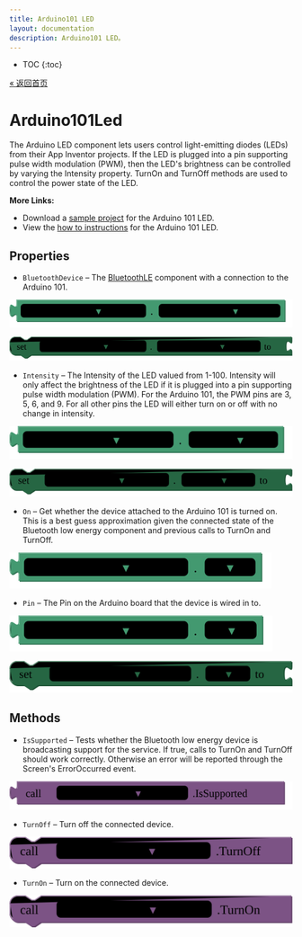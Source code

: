 ```yaml
---
title: Arduino101 LED
layout: documentation
description: Arduino101 LED。
---
```


* TOC
{:toc}

[&laquo; 返回首页](Arduino101Intro.html)

# Arduino101Led

The Arduino LED component lets users control light-emitting diodes (LEDs) from their App Inventor projects. If the LED is plugged into a pin supporting pulse width modulation (PWM), then the LED's brightness can be controlled by varying the Intensity property. TurnOn and TurnOff methods are used to control the power state of the LED.<br>

<strong>More Links:</strong><ul><li>Download a <a href='http://iot.appinventor.mit.edu/assets/samples/Arduino101LED.aia' target='_blank'>sample project</a> for the Arduino 101 LED.</li><li>View the <a href='http://iot.appinventor.mit.edu/assets/howtos/MIT_App_Inventor_LED_Control.pdf' target='_blank'>how to instructions</a> for the Arduino 101 LED.</li></ul>

## Properties

+ <a name="BluetoothDevice"></a>`BluetoothDevice` – The <a href='http://iot.appinventor.mit.edu/#/bluetoothle/bluetoothleintro'>BluetoothLE</a> component with a connection to the Arduino 101.


![get Arduino101Led1 BluetoothDevice ](blocks/Arduino101Led.BluetoothDevice_getter.svg)


![set Arduino101Led1 BluetoothDevice  to](blocks/Arduino101Led.BluetoothDevice_setter.svg)

+ <a name="Intensity"></a>`Intensity` – The Intensity of the LED valued from 1-100. Intensity will only affect the brightness of the LED if it is plugged into a pin supporting pulse width modulation (PWM). For the Arduino 101, the PWM pins are 3, 5, 6, and 9. For all other pins the LED will either turn on or off with no change in intensity.


![get Arduino101Led1 Intensity ](blocks/Arduino101Led.Intensity_getter.svg)


![set Arduino101Led1 Intensity  to](blocks/Arduino101Led.Intensity_setter.svg)

+ <a name="On"></a>`On` – Get whether the device attached to the Arduino 101 is turned on. This is a best guess approximation given the connected state of the Bluetooth low energy component and previous calls to TurnOn and TurnOff.


![get Arduino101Led1 On ](blocks/Arduino101Led.On_getter.svg)

+ <a name="Pin"></a>`Pin` – The Pin on the Arduino board that the device is wired in to.


![get Arduino101Led1 Pin ](blocks/Arduino101Led.Pin_getter.svg)


![set Arduino101Led1 Pin  to](blocks/Arduino101Led.Pin_setter.svg)

## Methods

+ <a name="IsSupported"></a>`IsSupported` – Tests whether the Bluetooth low energy device is broadcasting support for the service. If true,
 calls to TurnOn and TurnOff should work correctly. Otherwise an error will be reported through
 the Screen's ErrorOccurred event.

![call Arduino101Led1 IsSupported](blocks/Arduino101Led.IsSupported.svg)

+ <a name="TurnOff"></a>`TurnOff` – Turn off the connected device.

![call Arduino101Led1 TurnOff](blocks/Arduino101Led.TurnOff.svg)

+ <a name="TurnOn"></a>`TurnOn` – Turn on the connected device.

![call Arduino101Led1 TurnOn](blocks/Arduino101Led.TurnOn.svg)


